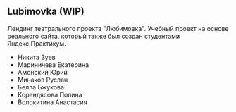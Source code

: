 ## Lubimovka  (WIP)
Лендинг театрального проекта "Любимовка".
Учебный проект на основе реального сайта, который также был создан студентами Яндекс.Практикум.


- Никита Зуев 
- Мариничева Екатерина
- Амонский Юрий  
- Минаков Руслан
- Белла Бжукова
- Корендясова Полина
- Волокитина Анастасия
